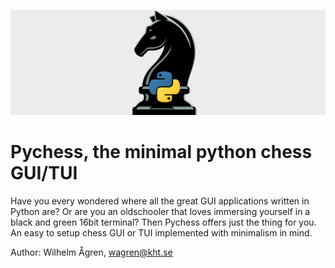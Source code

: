 ![Pychess logo](images/pychess.png)
# Pychess, the minimal python chess GUI/TUI
Have you every wondered where all the great GUI applications written in Python are? Or are you an oldschooler that loves immersing yourself in a black and green 16bit terminal? Then Pychess offers just the thing for you. An easy to setup chess GUI or TUI implemented with minimalism in mind. 


Author: Wilhelm Ågren, wagren@kht.se
